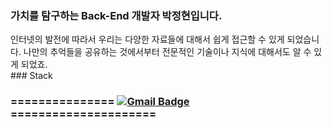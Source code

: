 ### 가치를 탐구하는 Back-End 개발자 박정현입니다.

<div>
  인터넷의 발전에 따라서 우리는 다양한 자료들에 대해서 쉽게 접근할 수 있게 되었습니다. 나만의 추억들을 공유하는 것에서부터 전문적인 기술이나 지식에 대해서도 알 수 있게 되었죠.  
</div>

<div align = "center">

</div>
### Stack 

### =============== [![Gmail Badge](https://img.shields.io/badge/Gmail-d14836?style=flat-square&logo=Gmail&logoColor=white&link=mailto:qgam12123@gmail.com)](mailto:qgam12123@gmail.com) =====================

<!--
**Qiga/Qiga** is a ✨ _special_ ✨ repository because its `README.md` (this file) appears on your GitHub profile.

Here are some ideas to get you started:

- 🔭 I’m currently working on ...
- 🌱 I’m currently learning ...
- 👯 I’m looking to collaborate on ...
- 🤔 I’m looking for help with ...
- 💬 Ask me about ...
- 📫 How to reach me: ...
- 😄 Pronouns: ...
- ⚡ Fun fact: ...
-->
